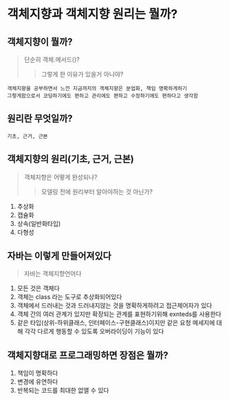 # 객체지향과 객체지향 원리는 뭘까?

## 객체지향이 뭘까?
> 단순히 객체.메서드()?
>> 그렇게 한 이유가 있을거 아니야?
````
객체지향을 공부하면서 느낀 지금까지의 객체지향은 분업화, 책임 명확하게하기
그렇게함으로서 코딩하기에도 편하고 관리에도 편하고 수정하기에도 편하다고 생각함 
````

## 원리란 무엇일까?
````
기초, 근거, 근본
````

## 객체지향의 원리(기초, 근거, 근본)
> 객체지향은 어떻게 완성되나?
>> 모델링 전에 원리부터 알아야하는 것 아닌가?
1. 추상화
2. 캡슐화
3. 상속(일반화타입)
4. 다형성


## 자바는 이렇게 만들어져있다
> 자바는 객체지향언어다
1. 모든 것은 객체다
2. 객체는 class 라는 도구로 추상화되어있다
3. 객체에서 드러내는 것과 드러내지않는 것을 명확하게하려고 접근제어자가 있다
4. 객체 간의 여러 관계가 있지만 확장되는 관계를 표현하기위해 exnteds를 사용한다
5. 같은 타입(상위-하위클래스, 인터페이스-구현클래스)이지만 같은 요청 메세지에 대해 각각 다르게 행동할 수 있도록 오버라이딩이 기능이 있다


## 객체지향대로 프로그래밍하면 장점은 뭘까?
1. 책임이 명확하다
2. 변경에 유연하다
3. 반복되는 코드를 최대한 없앨 수 있다


